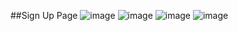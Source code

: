 ##Sign Up Page
![image](https://github.com/user-attachments/assets/f5f3ce53-6f69-4692-af14-bc98c0ed5299)
![image](https://github.com/user-attachments/assets/04a558d3-497b-4e1f-87f1-fec6c3c3f536)
![image](https://github.com/user-attachments/assets/5288bc9c-da1d-4f16-ae31-3af320454645)
![image](https://github.com/user-attachments/assets/757f67f4-8eec-468d-a273-9c2460dad765)
